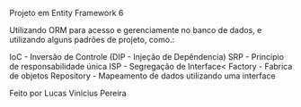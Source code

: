 Projeto em Entity Framework 6

Utilizando ORM para acesso e gerenciamente no banco de dados, e utilizando alguns padrões de projeto, como.:

  IoC - Inversão de Controle (DIP - Injeção de Depêndencia)
  SRP - Principio de responsabilidade única
  ISP - Segregação de Interface<
  Factory - Fabrica de objetos
  Repository - Mapeamento de dados utilizando uma interface

Feito por Lucas Vinicius Pereira
